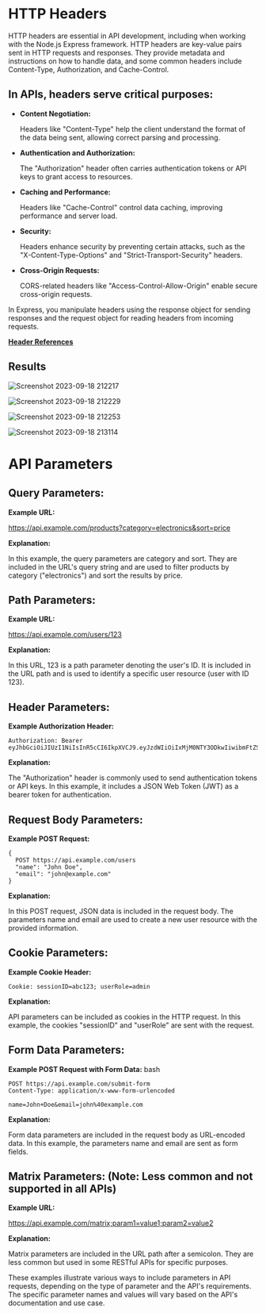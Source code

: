 # HTTP Headers

HTTP headers are essential in API development, including when working with the Node.js Express framework. HTTP headers are key-value pairs sent in HTTP requests and responses. They provide metadata and instructions on how to handle data, and some common headers include Content-Type, Authorization, and Cache-Control.

## In APIs, headers serve critical purposes:

* **Content Negotiation:** 
  
  Headers like "Content-Type" help the client understand the format of the data being sent, allowing correct parsing and processing.

* **Authentication and Authorization:**
  
  The "Authorization" header often carries authentication tokens or API keys to grant access to resources.

* **Caching and Performance:** 
  
  Headers like "Cache-Control" control data caching, improving performance and server load.

* **Security:** 
  
  Headers enhance security by preventing certain attacks, such as the "X-Content-Type-Options" and "Strict-Transport-Security" headers.

* **Cross-Origin Requests:** 
  
  CORS-related headers like "Access-Control-Allow-Origin" enable secure cross-origin requests.

In Express, you manipulate headers using the response object for sending responses and the request object for reading headers from incoming requests.

[**Header References**](https://developer.mozilla.org/en-US/docs/Web/API/Headers)


## Results 

![Screenshot 2023-09-18 212217](https://github.com/SharonCao0920/basic-javascript/assets/54694766/78c3d15e-82e0-4ae1-b4a9-bb155be8d988)

![Screenshot 2023-09-18 212229](https://github.com/SharonCao0920/basic-javascript/assets/54694766/d11a794a-8054-4476-9026-bfdaf838fdc1)

![Screenshot 2023-09-18 212253](https://github.com/SharonCao0920/basic-javascript/assets/54694766/f9924abf-8f39-440a-8039-de776c8b426f)

![Screenshot 2023-09-18 213114](https://github.com/SharonCao0920/basic-javascript/assets/54694766/d68d4f31-61c2-4d21-a7e9-51a57a558389)


# API Parameters

## Query Parameters:

**Example URL:** 

https://api.example.com/products?category=electronics&sort=price

**Explanation:** 

In this example, the query parameters are category and sort. They are included in the URL's query string and are used to filter products by category ("electronics") and sort the results by price.

## Path Parameters:

**Example URL:** 

https://api.example.com/users/123

**Explanation:** 

In this URL, 123 is a path parameter denoting the user's ID. It is included in the URL path and is used to identify a specific user resource (user with ID 123).

## Header Parameters:

**Example Authorization Header:**

```
Authorization: Bearer eyJhbGciOiJIUzI1NiIsInR5cCI6IkpXVCJ9.eyJzdWIiOiIxMjM0NTY3ODkwIiwibmFtZSI6IkpvaG4gRG9lIiwiaWF0IjoxNTE2MjM5MDIyfQ.SflKxwRJSMeKKF2QT4fwpMeJf36POk6yJV_adQssw5c
```

**Explanation:** 

The "Authorization" header is commonly used to send authentication tokens or API keys. In this example, it includes a JSON Web Token (JWT) as a bearer token for authentication.

## Request Body Parameters:

**Example POST Request:**
```
{
  POST https://api.example.com/users
  "name": "John Doe",
  "email": "john@example.com"
}
```

**Explanation:** 

In this POST request, JSON data is included in the request body. The parameters name and email are used to create a new user resource with the provided information.

## Cookie Parameters:

**Example Cookie Header:**
```
Cookie: sessionID=abc123; userRole=admin
```

**Explanation:** 

API parameters can be included as cookies in the HTTP request. In this example, the cookies "sessionID" and "userRole" are sent with the request.

## Form Data Parameters:

**Example POST Request with Form Data:**
bash
```
POST https://api.example.com/submit-form
Content-Type: application/x-www-form-urlencoded

name=John+Doe&email=john%40example.com
```

**Explanation:** 

Form data parameters are included in the request body as URL-encoded data. In this example, the parameters name and email are sent as form fields.

## Matrix Parameters: (Note: Less common and not supported in all APIs)

**Example URL:**

https://api.example.com/matrix;param1=value1;param2=value2


**Explanation:** 

Matrix parameters are included in the URL path after a semicolon. They are less common but used in some RESTful APIs for specific purposes.


These examples illustrate various ways to include parameters in API requests, depending on the type of parameter and the API's requirements. The specific parameter names and values will vary based on the API's documentation and use case.